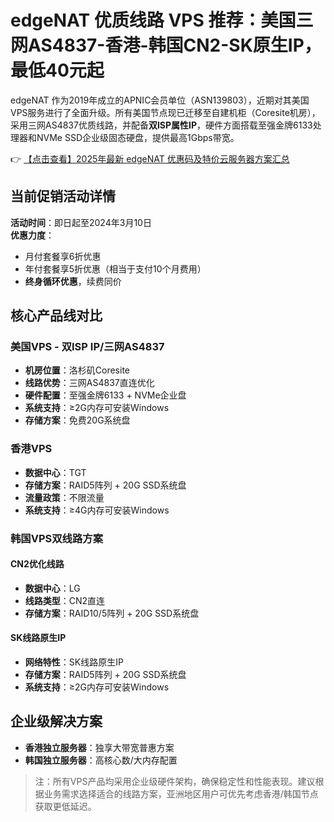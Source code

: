 # edgeNAT 优质线路 VPS 推荐：美国三网AS4837-香港-韩国CN2-SK原生IP，最低40元起

edgeNAT 作为2019年成立的APNIC会员单位（ASN139803），近期对其美国VPS服务进行了全面升级。所有美国节点现已迁移至自建机柜（Coresite机房），采用三网AS4837优质线路，并配备**双ISP属性IP**，硬件方面搭载至强金牌6133处理器和NVMe SSD企业级固态硬盘，提供最高1Gbps带宽。

👉 [【点击查看】2025年最新 edgeNAT 优惠码及特价云服务器方案汇总](https://bit.ly/edgenat)

## 当前促销活动详情
**活动时间**：即日起至2024年3月10日  
**优惠力度**：
- 月付套餐享6折优惠
- 年付套餐享5折优惠（相当于支付10个月费用）
- **终身循环优惠**，续费同价

## 核心产品线对比

### 美国VPS - 双ISP IP/三网AS4837
- **机房位置**：洛杉矶Coresite
- **线路优势**：三网AS4837直连优化
- **硬件配置**：至强金牌6133 + NVMe企业盘
- **系统支持**：≥2G内存可安装Windows
- **存储方案**：免费20G系统盘

### 香港VPS
- **数据中心**：TGT
- **存储方案**：RAID5阵列 + 20G SSD系统盘
- **流量政策**：不限流量
- **系统支持**：≥4G内存可安装Windows

### 韩国VPS双线路方案
#### CN2优化线路
- **数据中心**：LG
- **线路类型**：CN2直连
- **存储方案**：RAID10/5阵列 + 20G SSD系统盘

#### SK线路原生IP
- **网络特性**：SK线路原生IP
- **存储方案**：RAID5阵列 + 20G SSD系统盘
- **系统支持**：≥2G内存可安装Windows

## 企业级解决方案
- **香港独立服务器**：独享大带宽普惠方案
- **韩国独立服务器**：高核心数/大内存配置

> 注：所有VPS产品均采用企业级硬件架构，确保稳定性和性能表现。建议根据业务需求选择适合的线路方案，亚洲地区用户可优先考虑香港/韩国节点获取更低延迟。